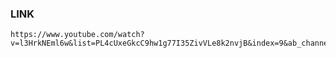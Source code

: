 ### LINK
    https://www.youtube.com/watch?v=l3HrkNEml6w&list=PL4cUxeGkcC9hw1g77I35ZivVLe8k2nvjB&index=9&ab_channel=TheNetNinja

    